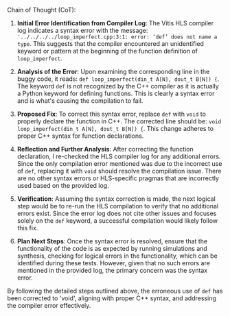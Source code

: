 Chain of Thought (CoT):

1. **Initial Error Identification from Compiler Log**:
   The Vitis HLS compiler log indicates a syntax error with the message: `'../../../../loop_imperfect.cpp:3:1: error: ‘def’ does not name a type`. This suggests that the compiler encountered an unidentified keyword or pattern at the beginning of the function definition of `loop_imperfect`.

2. **Analysis of the Error**:
   Upon examining the corresponding line in the buggy code, it reads: `def loop_imperfect(din_t A[N], dout_t B[N]) {`. The keyword `def` is not recognized by the C++ compiler as it is actually a Python keyword for defining functions. This is clearly a syntax error and is what's causing the compilation to fail.

3. **Proposed Fix**:
   To correct this syntax error, replace `def` with `void` to properly declare the function in C++. The corrected line should be: `void loop_imperfect(din_t A[N], dout_t B[N]) {`. This change adheres to proper C++ syntax for function declarations.

4. **Reflection and Further Analysis**:
   After correcting the function declaration, I re-checked the HLS compiler log for any additional errors. Since the only compilation error mentioned was due to the incorrect use of `def`, replacing it with `void` should resolve the compilation issue. There are no other syntax errors or HLS-specific pragmas that are incorrectly used based on the provided log.

5. **Verification**:
   Assuming the syntax correction is made, the next logical step would be to re-run the HLS compilation to verify that no additional errors exist. Since the error log does not cite other issues and focuses solely on the `def` keyword, a successful compilation would likely follow this fix.

6. **Plan Next Steps**:
   Once the syntax error is resolved, ensure that the functionality of the code is as expected by running simulations and synthesis, checking for logical errors in the functionality, which can be identified during these tests. However, given that no such errors are mentioned in the provided log, the primary concern was the syntax error.

By following the detailed steps outlined above, the erroneous use of `def` has been corrected to 'void', aligning with proper C++ syntax, and addressing the compiler error effectively.
